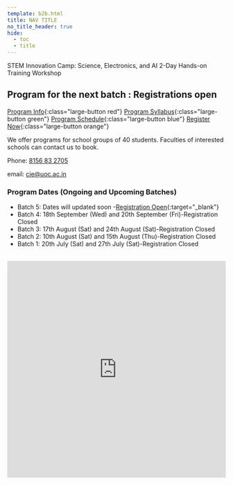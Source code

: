 ```yaml
---
template: b2b.html
title: NAV TITLE 
no_title_header: true
hide:
  - toc
  - title
---
```


STEM Innovation Camp: Science, Electronics, and AI  2-Day Hands-on Training Workshop

## Program for the next batch : Registrations open

[Program Info](../Program_Details){:class="large-button red"}
[Program Syllabus](../blockstobots_syllabus){:class="large-button green"}
[Program Schedule](../assets/schedule.pdf){:class="large-button blue"}
[Register Now](https://forms.gle/ARihSSCncDVzfgaMA){:class="large-button orange"}


We offer programs for school groups of 40 students. Faculties of interested schools can contact us to book. 


Phone: [8156 83 2705](tel:+918156832705)

email:  cie@uoc.ac.in

### Program Dates (Ongoing and Upcoming Batches)

+ Batch 5: Dates will updated soon -[Registration Open](https://forms.gle/ARihSSCncDVzfgaMA){:target="_blank"}
+ Batch 4: 18th September (Wed) and 20th September (Fri)-Registration Closed 
+ Batch 3: 17th August (Sat) and 24th August (Sat)-Registration Closed 
+ Batch 2: 10th August (Sat) and 15th August (Thu)-Registration Closed 
+ Batch 1: 20th July (Sat) and 27th July (Sat)-Registration Closed



<br>
<iframe width="100%" height="500" src="https://www.youtube.com/embed/PFh62AY8tZE" title="Running LEDs in KuttyPy | LED animation | Register manipulation | workshop University of Calicut" frameborder="0" allow="accelerometer; autoplay; clipboard-write; encrypted-media; gyroscope; picture-in-picture; web-share" referrerpolicy="strict-origin-when-cross-origin" allowfullscreen></iframe>



